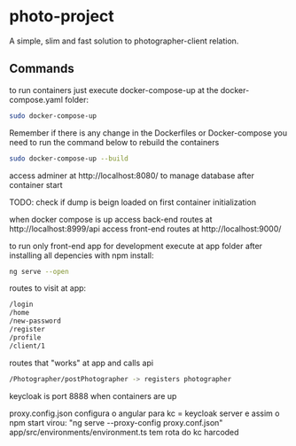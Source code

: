 # photo-project

A simple, slim and fast solution to photographer-client relation.

## Commands

to run containers just execute docker-compose-up at the docker-compose.yaml folder:

```bash
sudo docker-compose-up
```

Remember if there is any change in the Dockerfiles or Docker-compose you need to run the command below to rebuild the containers

```bash
sudo docker-compose-up --build
```


access adminer at http://localhost:8080/ to manage database after container start

TODO: check if dump is beign loaded on first container initialization


when docker compose is up
access back-end routes at http://localhost:8999/api
access front-end routes at http://localhost:9000/



to run only front-end app for development execute at app folder after installing all depencies with npm install: 

```bash
ng serve --open
```


routes to visit at app: 
```bash
/login
/home
/new-password
/register
/profile
/client/1
```


routes that "works" at app and calls api
```bash
/Photographer/postPhotographer -> registers photographer

```

keycloak is port 8888  when containers are up 

proxy.config.json configura o angular para kc = keycloak server
e assim o npm start virou: "ng serve --proxy-config proxy.conf.json"
app/src/environments/environment.ts tem rota do kc harcoded
